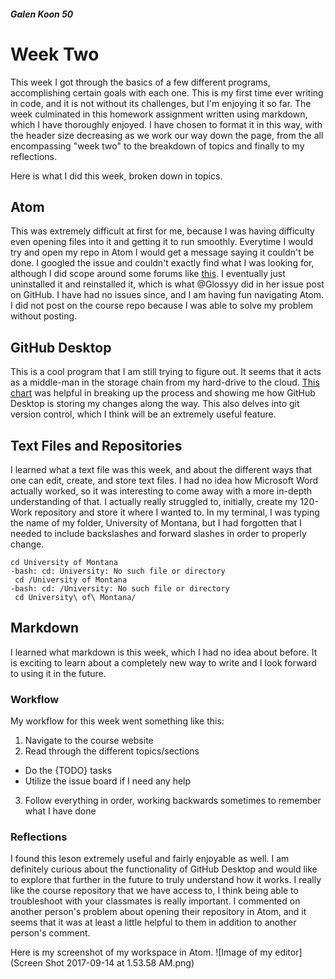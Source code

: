 #### _Galen Koon 50_

# Week Two
This week I got through the basics of a few different programs, accomplishing certain goals with each one.  This is my first time ever writing in code, and it is not without its challenges, but I'm enjoying it so far.  The week culminated in this homework assignment written using markdown, which I have thoroughly enjoyed.  I have chosen to format it in this way, with the header size decreasing as we work our way down the page, from the all encompassing "week two" to the breakdown of topics and finally to my reflections.

Here is what I did this week, broken down in topics.

## Atom
This was extremely difficult at first for me, because I was having difficulty even opening files into it and getting it to run smoothly.  Everytime I would try and open my repo in Atom I would get a message saying it couldn't be done.  I googled the issue and couldn't exactly find what I was looking for, although I did scope around some forums like [this](https://discuss.atom.io/t/atom-not-recognizing-git-repository/20130).  I eventually just uninstalled it and reinstalled it, which is what @Glossyy did in her issue post on GitHub.  I have had no issues since, and I am having fun navigating Atom. I did not post on the course repo because I was able to solve my problem without posting.

## GitHub Desktop
This is a cool program that I am still trying to figure out.  It seems that it acts as a middle-man in the storage chain from my hard-drive to the cloud.  [This chart](https://guides.github.com/introduction/flow/) was helpful in breaking up the process and showing me how GitHub Desktop is storing my changes along the way.  This also delves into git version control, which I think will be an extremely useful feature.

## Text Files and Repositories
I learned what a text file was this week, and about the different ways that one can edit, create, and store text files.  I had no idea how Microsoft Word actually worked, so it was interesting to come away with a more in-depth understanding of that.  I actually really struggled to, initially, create my 120-Work repository and store it where I wanted to.  In my terminal, I was typing the name of my folder, University of Montana, but I had forgotten that I needed to include backslashes and forward slashes in order to properly change.
```
cd University of Montana
-bash: cd: University: No such file or directory
 cd /University of Montana
-bash: cd: /University: No such file or directory
 cd University\ of\ Montana/
```

## Markdown
I learned what markdown is this week, which I had no idea about before.  It is exciting to learn about a completely new way to write and I look forward to using it in the future.

### Workflow
My workflow for this week went something like this:

1. Navigate to the course website
2. Read through the different topics/sections
  - Do the {TODO} tasks
  - Utilize the issue board if I need any help
3. Follow everything in order, working backwards sometimes to remember what I have done

### Reflections
I found this leson extremely useful and fairly enjoyable as well.  I am definitely curious about the functionality of GitHub Desktop and would like to explore that further in the future to truly understand how it works.  I really like the course repository that we have access to, I think being able to troubleshoot with your classmates is really important.  I commented on another person's problem about opening their repository in Atom, and it seems that it was at least a little helpful to them in addition to another person's comment.

Here is my screenshot of my workspace in Atom.
![Image of my editor](Screen Shot 2017-09-14 at 1.53.58 AM.png)
